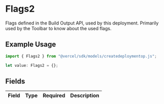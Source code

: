 # Flags2

Flags defined in the Build Output API, used by this deployment. Primarily used by the Toolbar to know about the used flags.

## Example Usage

```typescript
import { Flags2 } from "@vercel/sdk/models/createdeploymentop.js";

let value: Flags2 = {};
```

## Fields

| Field       | Type        | Required    | Description |
| ----------- | ----------- | ----------- | ----------- |